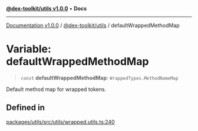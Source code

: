 [**@dex-toolkit/utils v1.0.0**](../README.md) • **Docs**

***

[Documentation v1.0.0](../../../packages.md) / [@dex-toolkit/utils](../README.md) / defaultWrappedMethodMap

# Variable: defaultWrappedMethodMap

> `const` **defaultWrappedMethodMap**: `WrappedTypes.MethodNameMap`

Default method map for wrapped tokens.

## Defined in

[packages/utils/src/utils/wrapped.utils.ts:240](https://github.com/niZmosis/dex-toolkit/blob/3d8b41b44787b30fbea5de3ab4737662ffb61bc8/packages/utils/src/utils/wrapped.utils.ts#L240)

